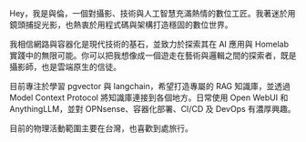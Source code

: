 Hey，我是與倫，一個對攝影、技術與人工智慧充滿熱情的數位工匠。我著迷於用鏡頭捕捉光影，也熱衷於用程式碼與架構打造穩固的數位世界。

我相信網路與容器化是現代技術的基石，並致力於探索其在 AI 應用與 Homelab 實踐中的無限可能。你可以把我想像成一個遊走在藝術與邏輯之間的探索者，既是攝影師，也是雲端原生的信徒。

目前專注於學習 pgvector 與 langchain，希望打造專屬的 RAG 知識庫，並透過 Model Context Protocol 將知識庫連接到各個地方。日常使用 Open WebUI 和 AnythingLLM，並對 OPNsense、容器化部署、CI/CD 及 DevOps 有濃厚興趣。

目前的物理活動範圍主要在台灣，也喜歡到處旅行。
